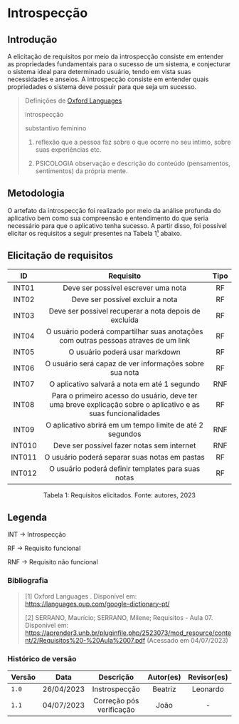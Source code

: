 # Introspecção

## Introdução

A elicitação de requisitos por meio da introspecção consiste em entender as propriedades fundamentais para o sucesso de um sistema, 
e conjecturar o sistema ideal para determinado usuário, tendo em vista suas necessidades e anseios. A introspecção consiste em entender quais propriedades o sistema deve possuir para que seja um sucesso.

>Definições de [Oxford Languages]( https://languages.oup.com/google-dictionary-pt/)
>
>introspecção
>
>substantivo feminino
>
>1. reflexão que a pessoa faz sobre o que ocorre no seu íntimo, sobre suas experiências etc.
>
>2. PSICOLOGIA observação e descrição do conteúdo (pensamentos, sentimentos) da própria mente.

## Metodologia

O artefato da introspecção foi realizado por meio da análise profunda do aplicativo bem como sua compreensão e entendimento do que seria necessário para que o aplicativo tenha sucesso. A partir disso, foi possível elicitar os requisitos a seguir presentes na Tabela 1[¹](#bibliografia) abaixo.



## Elicitação de requisitos



|   ID   |                                                   Requisito                                                   | Tipo  |
| :----: | :-----------------------------------------------------------------------------------------------------------: | :---: |
| INT01  |                                      Deve ser possível escrever uma nota                                      |  RF   |
| INT02  |                                       Deve ser possível excluir a nota                                        |  RF   |
| INT03  |                             Deve ser possivel recuperar a nota depois de excluída                             |  RF   |
| INT04  |              O usuário poderá compartilhar suas anotações com outras pessoas atraves de um link               |  RF   |
| INT05  |                                        O usuário poderá usar markdown                                         |  RF   |
| INT06  |                            O usuário será capaz de ver informações sobre sua nota                             |  RF   |
| INT07  |                                 O aplicativo salvará a nota em até 1 segundo                                  |  RNF  |
| INT08  | Para o primeiro acesso do usuário, deve ter uma breve explicação sobre o aplicativo e as suas funcionalidades |  RF   |
| INT09  |                           O aplicativo abrirá em um tempo limite de até 2 segundos                            |  RNF  |
| INT010 |                                  Deve ser possível fazer notas sem internet                                   |  RNF  |
| INT011 |                                 O usuário poderá separar suas notas em pastas                                 |  RF   |
| INT012 |                              O usuário poderá definir templates para suas notas                               |  RF   |

<p align="center"> Tabela 1: Requisitos elicitados. Fonte: autores, 2023</p>

## Legenda
<p>
INT -> Introspecção
  </p>
<p>
RF -> Requisito funcional
  </p>
<p>
RNF -> Requisito não funcional
</p>
  
### Bibliografia

> [1] Oxford Languages . Disponível em: https://languages.oup.com/google-dictionary-pt/
>  
> [2] SERRANO, Maurício; SERRANO, Milene; Requisitos - Aula 07. Disponível em: https://aprender3.unb.br/pluginfile.php/2523073/mod_resource/content/2/Requisitos%20-%20Aula%2007.pdf (Acessado em 04/07/2023)



### Histórico de versão
| Versão | Data       | Descrição                | Autor(es) | Revisor(es) |
| ------ | :----------: | :------------------------: | :---------: | :-----------: |
| `1.0`  | 26/04/2023 | Instrospecção            | Beatriz   | Leonardo    |
| `1.1`  | 04/07/2023 | Correção pós verificação | João      | -   |

